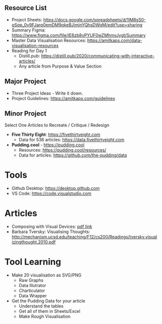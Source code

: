 ## Resource List

- Project Sheets: <https://docs.google.com/spreadsheets/d/1IM8sS0-qSqp_0v9FJarq0emDM9qkeBJjminYQhsDWqM/edit?usp=sharing>
- Summary Figma: <https://www.figma.com/file/IE6zb8yPYUF0wZMhmvJygt/Summary>
- Master Data Visualisation Resources: <https://amitkaps.com/data-visualisation-resources>
- Reading for Day 1
  - Distill.pub: <https://distill.pub/2020/communicating-with-interactive-articles/>
  - Any article from Purpose & Value Section

## Major Project

- Three Project Ideas - Write it down.
- Project Guidelines: <https://amitkaps.com/guidelines>

## Minor Project

Select One Articles to Recreate / Critique / Redesign

- **Five Thirty Eight**: <https://fivethirtyeight.com>
  - Data for 538 articles: <https://data.fivethirtyeight.com>
- **Pudding.cool** - <https://pudding.cool>
  - Resources: <https://pudding.cool/resources/>
  - Data for articles: <https://github.com/the-pudding/data>

# Tools

- Github Desktop: <https://desktop.github.com>
- VS Code: <https://code.visualstudio.com>

# Articles

- Composing with Visual Devices: <a href="composing-with-visual-devices.pdf">pdf link</a>
- Barbara Tversky: Visualising Thoughts: <http://mechanism.ucsd.edu/teaching/F12/cs200/Readings/tversky.visualizingthought.2010.pdf>

# Tool Learning

- Make 20 visualisation as SVG/PNG
  - Raw Graphs
  - Data Illutrator
  - Charticulator
  - Data Wrapper
- Get the Pudding Data for your article
  - Understand the tables
  - Get all of them in Sheets/Excel
  - Make Rough Visualisation
